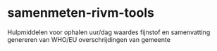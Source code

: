 # samenmeten-rivm-tools
Hulpmiddelen voor ophalen uur/dag waardes fijnstof en samenvatting genereren van WHO/EU overschrijdingen van gemeente
